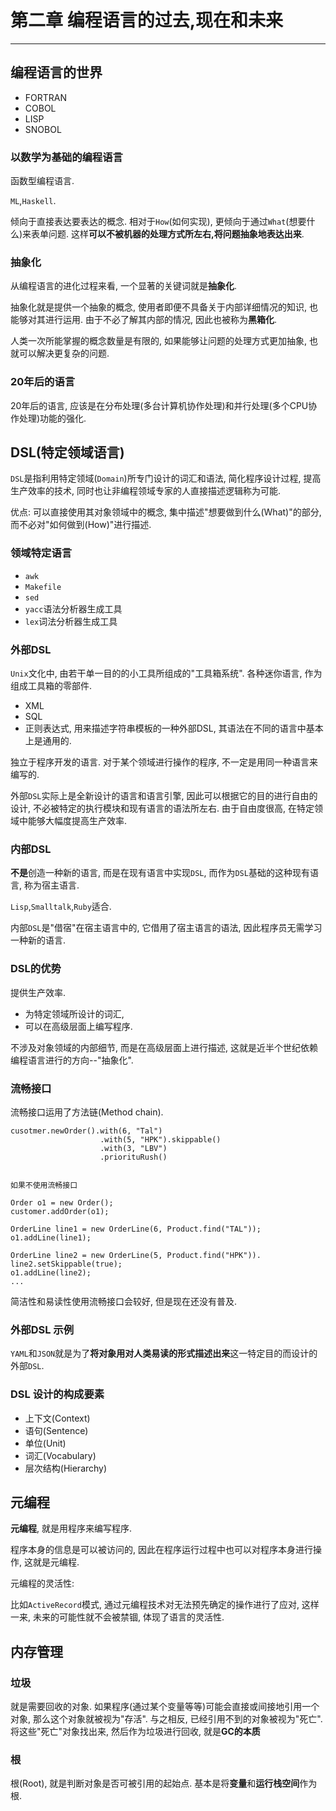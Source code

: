 # 第二章 编程语言的过去,现在和未来

---

## 编程语言的世界

* FORTRAN
* COBOL
* LISP
* SNOBOL

### 以数学为基础的编程语言

函数型编程语言.

`ML`,`Haskell`.

倾向于直接表达要表达的概念. 相对于`How`(如何实现), 更倾向于通过`What`(想要什么)来表单问题. 这样**可以不被机器的处理方式所左右,将问题抽象地表达出来**.

### 抽象化

从编程语言的进化过程来看, 一个显著的关键词就是**抽象化**.

抽象化就是提供一个抽象的概念, 使用者即便不具备关于内部详细情况的知识, 也能够对其进行运用. 由于不必了解其内部的情况, 因此也被称为**黑箱化**.

人类一次所能掌握的概念数量是有限的, 如果能够让问题的处理方式更加抽象, 也就可以解决更复杂的问题.

### 20年后的语言

20年后的语言, 应该是在分布处理(多台计算机协作处理)和并行处理(多个CPU协作处理)功能的强化.

## DSL(特定领域语言)

`DSL`是指利用特定领域(`Domain`)所专门设计的词汇和语法, 简化程序设计过程, 提高生产效率的技术, 同时也让非编程领域专家的人直接描述逻辑称为可能.

优点: 可以直接使用其对象领域中的概念, 集中描述"想要做到什么(What)"的部分, 而不必对"如何做到(How)"进行描述.

### 领域特定语言

* `awk`
* `Makefile`
* `sed`
* `yacc`语法分析器生成工具
* `lex`词法分析器生成工具

### 外部DSL

`Unix`文化中, 由若干单一目的的小工具所组成的"工具箱系统". 各种迷你语言, 作为组成工具箱的零部件.

* XML
* SQL
* 正则表达式, 用来描述字符串模板的一种外部DSL, 其语法在不同的语言中基本上是通用的.

独立于程序开发的语言. 对于某个领域进行操作的程序, 不一定是用同一种语言来编写的.

外部`DSL`实际上是全新设计的语言和语言引擎, 因此可以根据它的目的进行自由的设计, 不必被特定的执行模块和现有语言的语法所左右. 由于自由度很高, 在特定领域中能够大幅度提高生产效率.

### 内部DSL

**不是**创造一种新的语言, 而是在现有语言中实现`DSL`, 而作为`DSL`基础的这种现有语言, 称为宿主语言.

`Lisp`,`Smalltalk`,`Ruby`适合.

内部`DSL`是"借宿"在宿主语言中的, 它借用了宿主语言的语法, 因此程序员无需学习一种新的语言.

### DSL的优势

提供生产效率.

* 为特定领域所设计的词汇,
* 可以在高级层面上编写程序.

不涉及对象领域的内部细节, 而是在高级层面上进行描述, 这就是近半个世纪依赖编程语言进行的方向--"抽象化".


### 流畅接口

流畅接口运用了方法链(Method chain).

```
cusotmer.newOrder().with(6, "Tal")
				    .with(5, "HPK").skippable()
				    .with(3, "LBV")
				    .priorituRush()
				    
				    
如果不使用流畅接口

Order o1 = new Order();
customer.addOrder(o1);

OrderLine line1 = new OrderLine(6, Product.find("TAL"));
o1.addLine(line1);

OrderLine line2 = new OrderLine(5, Product.find("HPK")).
line2.setSkippable(true);
o1.addLine(line2);
...
```


简洁性和易读性使用流畅接口会较好, 但是现在还没有普及.

### 外部DSL 示例

`YAML`和`JSON`就是为了**将对象用对人类易读的形式描述出来**这一特定目的而设计的外部`DSL`.

### DSL 设计的构成要素

* 上下文(Context)
* 语句(Sentence)
* 单位(Unit)
* 词汇(Vocabulary)
* 层次结构(Hierarchy)

## 元编程

**元编程**, 就是用程序来编写程序.

程序本身的信息是可以被访问的, 因此在程序运行过程中也可以对程序本身进行操作, 这就是元编程.

元编程的灵活性:

比如`ActiveRecord`模式, 通过元编程技术对无法预先确定的操作进行了应对, 这样一来, 未来的可能性就不会被禁锢, 体现了语言的灵活性.

## 内存管理

### 垃圾

就是需要回收的对象. 如果程序(通过某个变量等等)可能会直接或间接地引用一个对象, 那么这个对象就被视为"存活". 与之相反, 已经引用不到的对象被视为"死亡". 将这些"死亡"对象找出来, 然后作为垃圾进行回收, 就是**GC的本质**

### 根

根(Root), 就是判断对象是否可被引用的起始点. 基本是将**变量**和**运行栈空间**作为根.